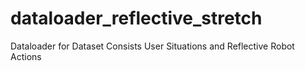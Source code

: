 # dataloader_reflective_stretch
Dataloader for Dataset Consists User Situations and Reflective Robot Actions
